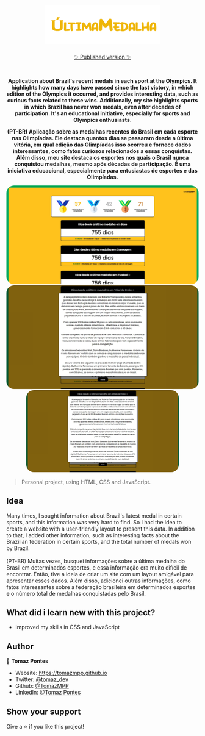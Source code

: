<h1 align="center"><img src="assets/img/logo.png" width="300px"></h1>
<p align="center">
<p align="center">
<a href="https://www.ultimamedalha.com.br" target="_blank">✨ Published version ✨</a>
</p>
<br>

<p align="center">
<b> Application about Brazil's recent medals in each sport at the Olympics. It highlights how many days have passed since the last victory, in which edition of the Olympics it occurred, and provides interesting data, such as curious facts related to these wins. Additionally, my site highlights sports in which Brazil has never won medals, even after decades of participation. It's an educational initiative, especially for sports and Olympics enthusiasts.</b>
</p>

<p align="center">
<b>(PT-BR) Aplicação sobre as medalhas recentes do Brasil em cada esporte nas Olimpíadas. Ele destaca quantos dias se passaram desde a última vitória, em qual edição das Olimpíadas isso ocorreu e fornece dados interessantes, como fatos curiosos relacionados a essas conquistas. Além disso, meu site destaca os esportes nos quais o Brasil nunca conquistou medalhas, mesmo após décadas de participação. É uma iniciativa educacional, especialmente para entusiastas de esportes e das Olimpíadas.</b>
</p>
<p align="center">
   <img width="800" style="border-radius: 20px" src="assets/img/landing1.jpeg" /> <br>
<img width="800" style="border-radius: 20px" src="assets/img/landing2.jpeg" /> <br>
   <img width="400" style="border-radius: 20px" src="/assets/img/landing2.jpeg" />
</p>

> Personal project, using HTML, CSS and JavaScript.

## Idea
Many times, I sought information about Brazil's latest medal in certain sports, and this information was very hard to find. So I had the idea to create a website with a user-friendly layout to present this data. In addition to that, I added other information, such as interesting facts about the Brazilian federation in certain sports, and the total number of medals won by Brazil.
<br><br>(PT-BR) Muitas vezes, busquei informações sobre a última medalha do Brasil em determinados esportes, e essa informação era muito difícil de encontrar. Então, tive a ideia de criar um site com um layout amigável para apresentar esses dados. Além disso, adicionei outras informações, como fatos interessantes sobre a federação brasileira em determinados esportes e o número total de medalhas conquistadas pelo Brasil.

## What did i learn new with this project?
* Improved my skills in CSS and JavaScript

## Author

👤 **Tomaz Pontes**

* Website: https://tomazmpp.github.io
* Twitter: [@tomaz_dev](https://twitter.com/tomaz_dev)
* Github: [@TomazMPP](https://github.com/TomazMPP)
* LinkedIn: [@Tomaz Pontes](https://linkedin.com/in/tomaz-pontes)

## Show your support

Give a ⭐️ if you like this project!
